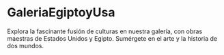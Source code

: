# GaleriaEgiptoyUsa
Explora la fascinante fusión de culturas en nuestra galería, con obras maestras de Estados Unidos y Egipto. Sumérgete en el arte y la historia de dos mundos.
